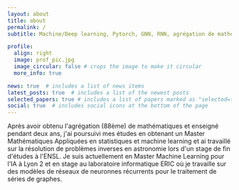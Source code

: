 ```yaml
---
layout: about
title: about
permalink: /
subtitle: Machine/Deep learning, Pytorch, GNN, RNN, agrégation de mathématiques. 

profile:
  align: right
  image: prof_pic.jpg
  image_circular: false # crops the image to make it circular
  more_info: true

news: true  # includes a list of news items
latest_posts: true  # includes a list of the newest posts
selected_papers: true # includes a list of papers marked as "selected={true}"
social: true  # includes social icons at the bottom of the page
---
```


Après avoir obtenu l'agrégation (88ème) de mathématiques et enseigné pendant deux ans, j'ai poursuivi mes études en obtenant un Master Mathématiques Appliquées en statistiques et machine learning et ai travaillé sur la résolution de problèmes inverses en astronomie lors d'un stage de fin d'études à l'ENSL. Je suis actuellement en Master Machine Learning pour l'IA à Lyon 2 et en stage au laboratoire informatique ERIC où je travaille sur des modèles de réseaux de neuronnes récurrents pour le traitement de séries de graphes.
